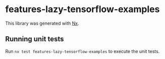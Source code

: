 # features-lazy-tensorflow-examples

This library was generated with [Nx](https://nx.dev).

## Running unit tests

Run `nx test features-lazy-tensorflow-examples` to execute the unit tests.
